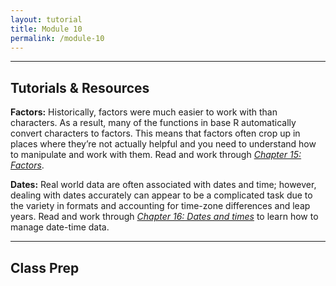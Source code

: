 ```yaml
---
layout: tutorial
title: Module 10
permalink: /module-10
---
```



<hr>

## Tutorials & Resources

**Factors:**  Historically, factors were much easier to work with than characters. As a result, many of the functions in base R automatically convert characters to factors. This means that factors often crop up in places where they’re not actually helpful and you need to understand how to manipulate and work with them. Read and work through *[Chapter 15: Factors](http://r4ds.had.co.nz/factors.html)*. 

**Dates:**  Real world data are often associated with dates and time; however, dealing with dates accurately can appear to be a complicated task due to the variety in formats and accounting for time-zone differences and leap years. Read and work through [*Chapter 16: Dates and times*](http://r4ds.had.co.nz/dates-and-times.html) to learn how to manage date-time data.


<hr>

## Class Prep

